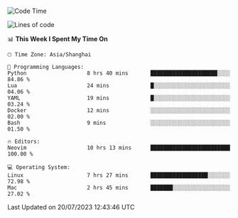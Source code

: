 <!--START_SECTION:waka-->
![Code Time](http://img.shields.io/badge/Code%20Time-1%2C448%20hrs%2037%20mins-blue)

![Lines of code](https://img.shields.io/badge/From%20Hello%20World%20I%27ve%20Written-271.4%20thousand%20lines%20of%20code-blue)

📊 **This Week I Spent My Time On** 

```text
🕑︎ Time Zone: Asia/Shanghai

💬 Programming Languages: 
Python                   8 hrs 40 mins       █████████████████████░░░░   84.86 % 
Lua                      24 mins             █░░░░░░░░░░░░░░░░░░░░░░░░   04.06 % 
YAML                     19 mins             █░░░░░░░░░░░░░░░░░░░░░░░░   03.24 % 
Docker                   12 mins             ░░░░░░░░░░░░░░░░░░░░░░░░░   02.00 % 
Bash                     9 mins              ░░░░░░░░░░░░░░░░░░░░░░░░░   01.50 % 

🔥 Editors: 
Neovim                   10 hrs 13 mins      █████████████████████████   100.00 % 

💻 Operating System: 
Linux                    7 hrs 27 mins       ██████████████████░░░░░░░   72.98 % 
Mac                      2 hrs 45 mins       ███████░░░░░░░░░░░░░░░░░░   27.02 % 
```


 Last Updated on 20/07/2023 12:43:46 UTC
<!--END_SECTION:waka-->
